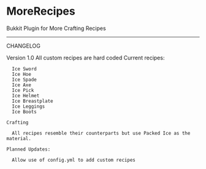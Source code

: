 MoreRecipes
===========

Bukkit Plugin for More Crafting Recipes
_________
CHANGELOG

Version 1.0
  All custom recipes are hard coded
    Current recipes:
      
      Ice Sword
      Ice Hoe
      Ice Spade
      Ice Axe
      Ice Pick
      Ice Helmet
      Ice Breastplate
      Ice Leggings
      Ice Boots
      
    Crafting
  
      All recipes resemble their counterparts but use Packed Ice as the material.

    Planned Updates:

      Allow use of config.yml to add custom recipes
